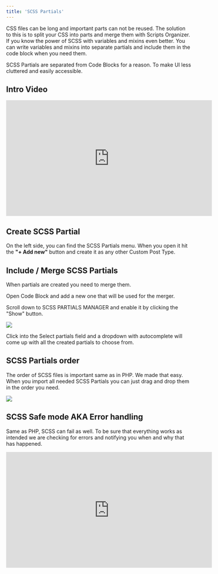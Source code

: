 ```yaml
---
title: 'SCSS Partials'
---
```


CSS files can be long and important parts can not be reused. The solution to this is to split your CSS into parts and merge them with Scripts Organizer. If you know the power of SCSS with variables and mixins even better. You can write variables and mixins into separate partials and include them in the code block when you need them.

SCSS Partials are separated from Code Blocks for a reason. To make UI less cluttered and easily accessible.

## Intro Video

<iframe width="560" height="315" src="https://www.youtube.com/embed/ngx0QAAaJDM" title="YouTube video player" frameborder="0" allow="accelerometer; autoplay; clipboard-write; encrypted-media; gyroscope; picture-in-picture; web-share" allowfullscreen></iframe>

## Create SCSS Partial

On the left side, you can find the SCSS Partials menu. When you open it hit the **"+ Add new"** button and create it as any other Custom Post Type.

## Include / Merge SCSS Partials

When partials are created you need to merge them.

Open Code Block and add a new one that will be used for the merger.

Scroll down to SCSS PARTIALS MANAGER and enable it by clicking the "Show" button.

![](../../img/advanced/Screenshot-2021-05-21-at-17.37.06.png)

Click into the Select partials field and a dropdown with autocomplete will come up with all the created partials to choose from.

## SCSS Partials order

The order of SCSS files is important same as in PHP. We made that easy. When you import all needed SCSS Partials you can just drag and drop them in the order you need.

![](../../img/advanced/Screenshot-2021-05-21-at-17.40.58.png)

## SCSS Safe mode AKA Error handling

Same as PHP, SCSS can fail as well. To be sure that everything works as intended we are checking for errors and notifying you when and why that has happened.

<iframe width="560" height="315" src="https://www.youtube.com/embed/LAfQJ8oMnG8" title="YouTube video player" frameborder="0" allow="accelerometer; autoplay; clipboard-write; encrypted-media; gyroscope; picture-in-picture; web-share" allowfullscreen></iframe>